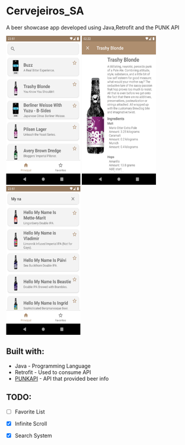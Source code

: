 # Cervejeiros_SA
A beer showcase app developed using Java,Retrofit and the PUNK API

<img src="./readme/MainView.png" width="200" height="400" /> <img src="./readme/BeerDetailsView.png" width="200" height="400" /> <img src="./readme/Search.png" width="200" height="400" />

## Built with:
* Java - Programming Language
* Retrofit - Used to consume API 
* [PUNKAPI](https://punkapi.com/documentation/v2) - API that provided beer info


## TODO:
- [ ] Favorite List
- [X] Infinite Scroll
- [X] Search System



